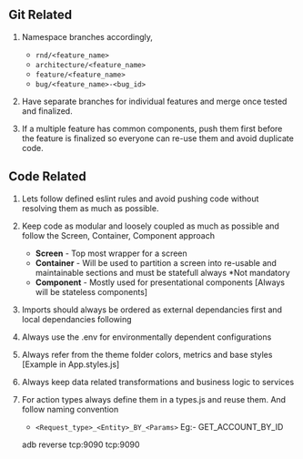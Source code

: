 ## Git Related

1. Namespace branches accordingly,
	- `rnd/<feature_name>`
	- `architecture/<feature_name>`
	- `feature/<feature_name>`
	- `bug/<feature_name>-<bug_id>`

2. Have separate branches for individual features and merge once tested and finalized.
3. If a multiple feature has common components, push them first before the feature is finalized so everyone can re-use them and avoid duplicate code.

## Code Related

1. Lets follow defined eslint rules and avoid pushing code without resolving them as much as possible.
2. Keep code as modular and loosely coupled as much as possible and follow the Screen, Container, Component approach
 	- **Screen** - Top most wrapper for a screen
	- **Container** - Will be used to partition a screen into re-usable and maintainable sections and must be statefull always *Not mandatory
	- **Component** - Mostly used for presentational components [Always will be stateless components]
3. Imports should always be ordered as external dependancies first and local dependancies following
4. Always use the .env for environmentally dependent configurations
5. Always refer from the theme folder colors, metrics and base styles [Example in App.styles.js]
6. Always keep data related transformations and business logic to services
7. For action types always define them in a types.js and reuse them. And follow naming convention
	- `<Request_type>_<Entity>_BY_<Params>`
	Eg:- GET_ACCOUNT_BY_ID

	 adb reverse tcp:9090 tcp:9090
